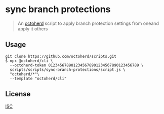 # sync branch protections

> An [octoherd](https://github.com/octoherd) script to apply branch protection settings from oneand apply it others

## Usage

```
git clone https://github.com/octoherd/scripts.git
$ npx @octoherd/cli \
  --octoherd-token 0123456789012345678901234567890123456789 \
  scripts/scripts/sync-branch-protections/script.js \
  "octoherd/*"\
  --template "octoherd/cli"
```

## License

[ISC](../../LICENSE.md)
